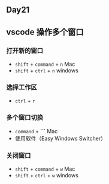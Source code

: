 ## Day21

## vscode 操作多个窗口

### 打开新的窗口

* `shift` + `command` + `n`  Mac
* `shift` + `ctrl` + `n` windows

### 选择工作区

* `ctrl` + `r`

### 多个窗口切换

* `command` + ``` Mac
* 使用软件（Easy Windows Switcher）

### 关闭窗口

* `shift` + `command` + `w` Mac
* `shift` + `ctrl` + `w` windows